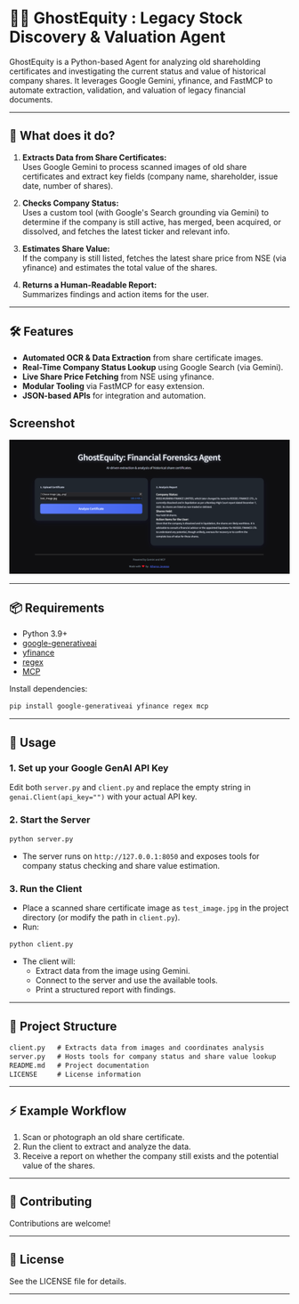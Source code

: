 # 🕵️‍♂️ GhostEquity  : Legacy Stock Discovery & Valuation Agent  

GhostEquity is a Python-based Agent for analyzing old shareholding certificates and investigating the current status and value of historical company shares. It leverages Google Gemini, yfinance, and FastMCP to automate extraction, validation, and valuation of legacy financial documents.

---

## 📝 What does it do?

1. **Extracts Data from Share Certificates:**  
   Uses Google Gemini to process scanned images of old share certificates and extract key fields (company name, shareholder, issue date, number of shares).

2. **Checks Company Status:**  
   Uses a custom tool (with Google's Search grounding via Gemini) to determine if the company is still active, has merged, been acquired, or dissolved, and fetches the latest ticker and relevant info.

3. **Estimates Share Value:**  
   If the company is still listed, fetches the latest share price from NSE (via yfinance) and estimates the total value of the shares.

4. **Returns a Human-Readable Report:**  
   Summarizes findings and action items for the user.

---

## 🛠️ Features

- **Automated OCR & Data Extraction** from share certificate images.
- **Real-Time Company Status Lookup** using Google Search (via Gemini).
- **Live Share Price Fetching** from NSE using yfinance.
- **Modular Tooling** via FastMCP for easy extension.
- **JSON-based APIs** for integration and automation.

## Screenshot

![UI Screenshot](assets/UI.png)

---

## 📦 Requirements

- Python 3.9+
- [google-generativeai](https://pypi.org/project/google-generativeai/)
- [yfinance](https://pypi.org/project/yfinance/)
- [regex](https://pypi.org/project/regex/)
- [MCP](https://pypi.org/project/mcp/) 

Install dependencies:
```bash
pip install google-generativeai yfinance regex mcp
```

---

## 🚀 Usage

### 1. Set up your Google GenAI API Key

Edit both `server.py` and `client.py` and replace the empty string in `genai.Client(api_key="")` with your actual API key.

### 2. Start the Server

```bash
python server.py
```
- The server runs on `http://127.0.0.1:8050` and exposes tools for company status checking and share value estimation.

### 3. Run the Client

- Place a scanned share certificate image as `test_image.jpg` in the project directory (or modify the path in `client.py`).
- Run:

```bash
python client.py
```
- The client will:
  - Extract data from the image using Gemini.
  - Connect to the server and use the available tools.
  - Print a structured report with findings.

---

## 📁 Project Structure

```
client.py   # Extracts data from images and coordinates analysis
server.py   # Hosts tools for company status and share value lookup
README.md   # Project documentation
LICENSE     # License information
```

---

## ⚡ Example Workflow

1. Scan or photograph an old share certificate.
2. Run the client to extract and analyze the data.
3. Receive a report on whether the company still exists and the potential value of the shares.

---

## 🤝 Contributing

Contributions are welcome! 

---

## 📄 License

See the LICENSE file for details.

---

